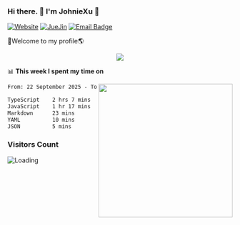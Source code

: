 ### Hi there. 👋 I'm JohnieXu :lemon:

[![Website](https://img.shields.io/badge/-Website-c14438?style=flat-square&logo=w&logoColor=white)](https://johniexu.github.io/)
[![JueJin](https://img.shields.io/badge/-JueJin-c14438?style=flat-square&logo=j&logoColor=white)](https://juejin.cn/user/2277843822444958)
[![Email Badge](https://img.shields.io/badge/-Email-c14438?style=flat-square&logo=Email&logoColor=white&link=mailto:281910378@qq.com)](mailto:281910378@qq.com)

🚀Welcome to my profile🌎

<center>
<img align='center' src="https://images.unsplash.com/photo-1690689636978-90d0f3592791?ixlib=rb-4.0.3&ixid=M3wxMjA3fDB8MHxwaG90by1wYWdlfHx8fGVufDB8fHx8fA%3D%3D&auto=format&fit=crop&w=2070&q=80">
</center>

📊 **This week I spent my time on**

<img align='right' width="300" src="https://github-readme-stats.vercel.app/api?username=JohnieXu&show_icons=true&title_color=fff&icon_color=79ff97&text_color=9f9f9f&bg_color=151515&count_private=true">

<!--START_SECTION:waka-->

```txt
From: 22 September 2025 - To: 29 September 2025

TypeScript    2 hrs 7 mins    █████████████░░░░░░░░░░░░   51.52 %
JavaScript    1 hr 17 mins    ███████▓░░░░░░░░░░░░░░░░░   31.11 %
Markdown      23 mins         ██▒░░░░░░░░░░░░░░░░░░░░░░   09.67 %
YAML          10 mins         █░░░░░░░░░░░░░░░░░░░░░░░░   04.13 %
JSON          5 mins          ▓░░░░░░░░░░░░░░░░░░░░░░░░   02.37 %
```

<!--END_SECTION:waka-->

### Visitors Count
<img align="left" src = "https://profile-counter.deno.dev/JohnieXu/count.svg" alt ="Loading">
